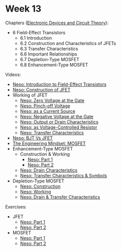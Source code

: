 # Week 13

Chapters ([Electronic Devices and Circuit Theory](https://annas-archive.org/md5/1fec9964c4c69b9aedb545bc50eff5de)):
- 6 Field-Effect Transistors
    - 6.1 Introduction
    - 6.2 Construction and Characteristics of JFETs
    - 6.3 Transfer Characteristics
    - 6.6 Important Relationships
    - 6.7 Depletion-Type MOSFET
    - 6.8 Enhancement-Type MOSFET

Videos:
- [Neso: Introduction to Field-Effect Transistors](https://www.youtube.com/watch?v=PMOaS967Yus)
- [Neso: Construction of JFET](https://www.youtube.com/watch?v=_DZ7baOhNFQ)
- Working of JFET
    - [Neso: Zero Voltage at the Gate](https://www.youtube.com/watch?v=szXElVSlJmk)
    - [Neso: Pinch-off Voltage](https://www.youtube.com/watch?v=-o39YVNMYVs)
    - [Neso: as a Current Source](https://www.youtube.com/watch?v=NRBBRbhsiqc)
    - [Neso: Negative Voltage at the Gate](https://www.youtube.com/watch?v=HufsM7Q4sEs)
    - [Neso: Output or Drain Characteristics](https://www.youtube.com/watch?v=Dd4im8TMAk0)
    - [Neso: as Voltage-Controlled Resistor](https://www.youtube.com/watch?v=HEVuVMmMZ6o)
    - [Neso: Transfer Characteristics](https://www.youtube.com/watch?v=Vw4V0hRg0oE)
- [Neso: BJT Vs JFET](https://www.youtube.com/watch?v=BD-OQ7Hy79A)
- [The Engineering Mindset: MOSFET](https://www.youtube.com/watch?v=AwRJsze_9m4)
- Enhancement-Type MOSFET
    - Construction & Working
        - [Neso: Part 1](https://www.youtube.com/watch?v=4_nGFY7zgDM)
        - [Neso: Part 2](https://www.youtube.com/watch?v=ybPQ1IDfTb8)
    - [Neso: Drain Characteristics](https://www.youtube.com/watch?v=CwFc6rRMg24)
    - [Neso: Transfer Characteristics & Symbols](https://www.youtube.com/watch?v=H7Gdz4QTvUU)
- Depletion-Type MOSFET
    - [Neso: Construction](https://www.youtube.com/watch?v=42CzwgCAX9A)
    - [Neso: Working](https://www.youtube.com/watch?v=XbVybFiL69s)
    - [Neso: Drain & Transfer Characteristics](https://www.youtube.com/watch?v=39qmx5szt40)

Exercises:
- JFET
    - [Neso: Part 1](https://www.youtube.com/watch?v=E06AYiUQlRY)
    - [Neso: Part 2](https://www.youtube.com/watch?v=n9YrszXqPWE)
- MOSFET
    - [Neso: Part 1](https://www.youtube.com/watch?v=W2nNAtR4zFQ)
    - [Neso: Part 2](https://www.youtube.com/watch?v=nQBbhvge2jM)
    